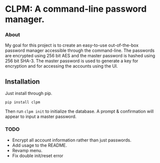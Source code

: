 # CLPM: A command-line password manager. 
### About 
My goal for this project is to create an easy-to-use out-of-the-box password manager accessible through the command-line. The passwords are encrypted using 256 bit AES and the master password is hashed using 256 bit SHA-3. The master password is used to generate a key for encryption and for accessing the accounts using the UI. 

## Installation
Just install through pip. 
```
pip install clpm
```
Then run `clpm init` to initialize the database.
A prompt & confirmation will appear to input a master password.

### TODO
* Encrypt all account information rather than just passwords.
* Add usage to the README.
* Revamp menu.
* Fix double init/reset error






